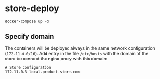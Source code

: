 # store-deploy
```
docker-compose up -d
```

## Specify domain
The containers will be deployed always in the same network configuration (`172.11.0.0/16`). Add entry in the file `/etc/hosts` with the domain of the store to: connect the nginx proxy with this domain:
```
# Store configuration
172.11.0.3 local.product-store.com
```
